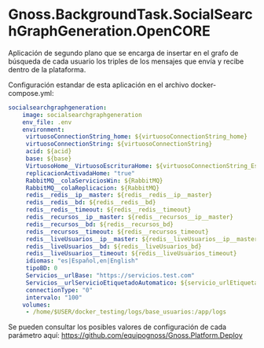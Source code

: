 # Gnoss.BackgroundTask.SocialSearchGraphGeneration.OpenCORE

Aplicación de segundo plano que se encarga de insertar en el grafo de búsqueda de cada usuario los triples de los mensajes que envía y recibe dentro de la plataforma.

Configuración estandar de esta aplicación en el archivo docker-compose.yml: 

```yml
socialsearchgraphgeneration:
    image: socialsearchgraphgeneration
    env_file: .env
    environment:
     virtuosoConnectionString_home: ${virtuosoConnectionString_home}
     virtuosoConnectionString: ${virtuosoConnectionString}
     acid: ${acid}
     base: ${base}
     VirtuosoHome__VirtuosoEscrituraHome: ${virtuosoConnectionString_Escriturahome}
     replicacionActivadaHome: "true"
     RabbitMQ__colaServiciosWin: ${RabbitMQ}
     RabbitMQ__colaReplicacion: ${RabbitMQ}
     redis__redis__ip__master: ${redis__redis__ip__master}
     redis__redis__bd: ${redis__redis__bd}
     redis__redis__timeout: ${redis__redis__timeout}
     redis__recursos__ip__master: ${redis__recursos__ip__master}
     redis__recursos__bd: ${redis__recursos_bd}
     redis__recursos__timeout: ${redis__recursos_timeout}
     redis__liveUsuarios__ip__master: ${redis__liveUsuarios__ip__master}
     redis__liveUsuarios__bd: ${redis__liveUsuarios_bd}
     redis__liveUsuarios__timeout: ${redis__liveUsuarios_timeout}
     idiomas: "es|Español,en|English"
     tipoBD: 0
     Servicios__urlBase: "https://servicios.test.com"
     Servicios__urlServicioEtiquetadoAutomatico: ${servicio_urlEtiquetadoAutomatico}
     connectionType: "0"
     intervalo: "100"
    volumes:
     - /home/$USER/docker_testing/logs/base_usuarios:/app/logs
```

Se pueden consultar los posibles valores de configuración de cada parámetro aquí: https://github.com/equipognoss/Gnoss.Platform.Deploy
